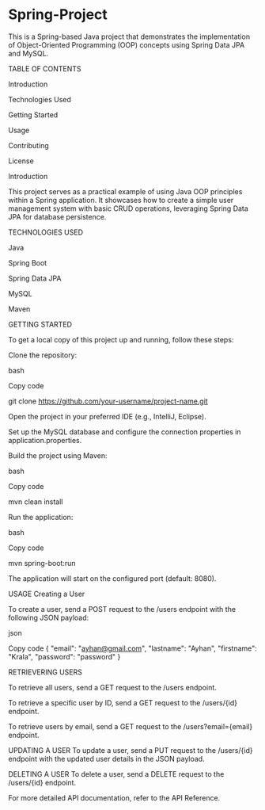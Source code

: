 # Spring-Project
This is a Spring-based Java project that demonstrates the implementation of Object-Oriented Programming (OOP) concepts using Spring Data JPA and MySQL.

TABLE OF CONTENTS

Introduction

Technologies Used

Getting Started

Usage

Contributing

License

Introduction



This project serves as a practical example of using Java OOP principles within a Spring application. It showcases how to create a simple user management system with basic CRUD operations, leveraging Spring Data JPA for database persistence.

TECHNOLOGIES USED

Java

Spring Boot

Spring Data JPA

MySQL

Maven

GETTING STARTED

To get a local copy of this project up and running, follow these steps:

Clone the repository:

bash

Copy code

git clone https://github.com/your-username/project-name.git

Open the project in your preferred IDE (e.g., IntelliJ, Eclipse).

Set up the MySQL database and configure the connection properties in application.properties.

Build the project using Maven:

bash

Copy code

mvn clean install

Run the application:

bash

Copy code

mvn spring-boot:run

The application will start on the configured port (default: 8080).

USAGE
Creating a User

To create a user, send a POST request to the /users endpoint with the following JSON payload:

json

Copy code
{
  "email": "ayhan@gmail.com",
  "lastname": "Ayhan",
  "firstname": "Krala",
  "password": "password"
}

RETRIEVERING USERS

To retrieve all users, send a GET request to the /users endpoint.

To retrieve a specific user by ID, send a GET request to the /users/{id} endpoint.

To retrieve users by email, send a GET request to the /users?email={email} endpoint.

UPDATING A USER
To update a user, send a PUT request to the /users/{id} endpoint with the updated user details in the JSON payload.

DELETING A USER
To delete a user, send a DELETE request to the /users/{id} endpoint.

For more detailed API documentation, refer to the API Reference.

